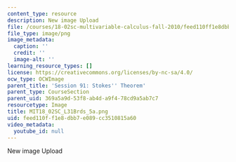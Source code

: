 ```yaml
---
content_type: resource
description: New image Upload
file: /courses/18-02sc-multivariable-calculus-fall-2010/feed110ff1e8dbb7e089cc3510815a60_MIT18_02SC_L31Brds_5a.png
file_type: image/png
image_metadata:
  caption: ''
  credit: ''
  image-alt: ''
learning_resource_types: []
license: https://creativecommons.org/licenses/by-nc-sa/4.0/
ocw_type: OCWImage
parent_title: 'Session 91: Stokes'' Theorem'
parent_type: CourseSection
parent_uid: 369a5a9d-53f8-ab4d-a9f4-78cd9a5ab7c7
resourcetype: Image
title: MIT18_02SC_L31Brds_5a.png
uid: feed110f-f1e8-dbb7-e089-cc3510815a60
video_metadata:
  youtube_id: null
---
```

New image Upload